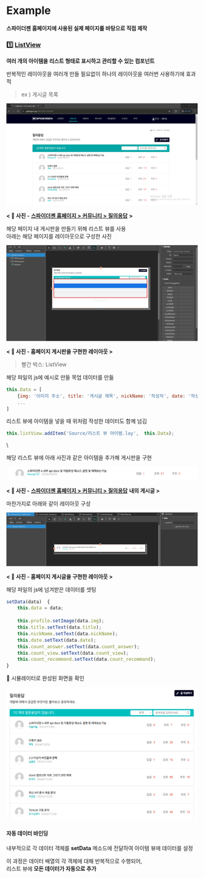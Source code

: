 # Example

**스파이더젠 홈페이지에 사용된 실제 페이지를 바탕으로 직접 제작**

### 1️⃣ [ListView](./)

**여러 개의 아이템을 리스트 형태로 표시하고 관리할 수 있는 컴포넌트**

반복적인 레이아웃을 여러개 만들 필요없이 하나의 레이아웃을 여러번 사용하기에 효과적

> ex ) 게시글 목록

![](../../../.gitbook/assets/board.png)

**< 🔼 사진 -** [**스파이더젠 홈페이지 > 커뮤니티 > 질의응답**](https://www.spidergen.org:3003/?pid=T030200) **>**

해당 페이지 내 게시판을 만들기 위해 리스트 뷰를 사용\
아래는 해당 페이지를 레이아웃으로 구성한 사진

![](../../../.gitbook/assets/board_lay.png)

**< 🔼 사진 - 홈페이지 게시판을 구현한 레이아웃 >**

> 빨간 박스: ListView

해당 파일의 js에 예시로 만들 목업 데이터를 만듦

```js
this.Data = [
	{img: '이미지 주소', title: '게시글 제목', nickName: '작성자', date: '작성일', count_answer: 답글 수, count_view:  조회 수, count_recommand: 추천 수},
	...
]
```

리스트 뷰에 아이템을 넣을 때 위처럼 작성한 데이터도 함께 넘김

```js
this.listView.addItem('Source/리스트 뷰 아이템.lay',  this.Data);
```

\


해당 리스트 뷰에 아래 사진과 같은 아이템을 추가해 게시판을 구현

![](../../../.gitbook/assets/listview_item.png)

**< 🔼 사진 -** [**스파이더젠 홈페이지 > 커뮤니티 > 질의응답**](https://www.spidergen.org:3003/?pid=T030200) **내의 게시글 >**

마찬가지로 아래와 같이 레이아웃 구성

![](../../../.gitbook/assets/listview_item_lay.png)

**< 🔼 사진 - 홈페이지 게시글을 구현한 레이아웃 >**

해당 파일의 js에 넘겨받은 데이터를 셋팅

```js
setData(data)  {
	this.data = data;
	
	this.profile.setImage(data.img);
	this.title.setText(data.title);
	this.nickName.setText(data.nickName);
	this.date.setText(data.date);
	this.count_answer.setText(data.count_answer);
	this.count_view.setText(data.count_view);
	this.count_recommand.setText(data.count_recommand);
}
```

🔽 시뮬레이터로 완성된 화면을 확인

![](<../../../.gitbook/assets/board_res (2).png>)

#### 자동 데이터 바인딩

내부적으로 각 데이터 객체를 **setData** 메소드에 전달하여 아이템 뷰에 데이터를 설정

이 과정은 데이터 배열의 각 객체에 대해 반복적으로 수행되어,\
리스트 뷰에 **모든 데이터가 자동으로 추가**
